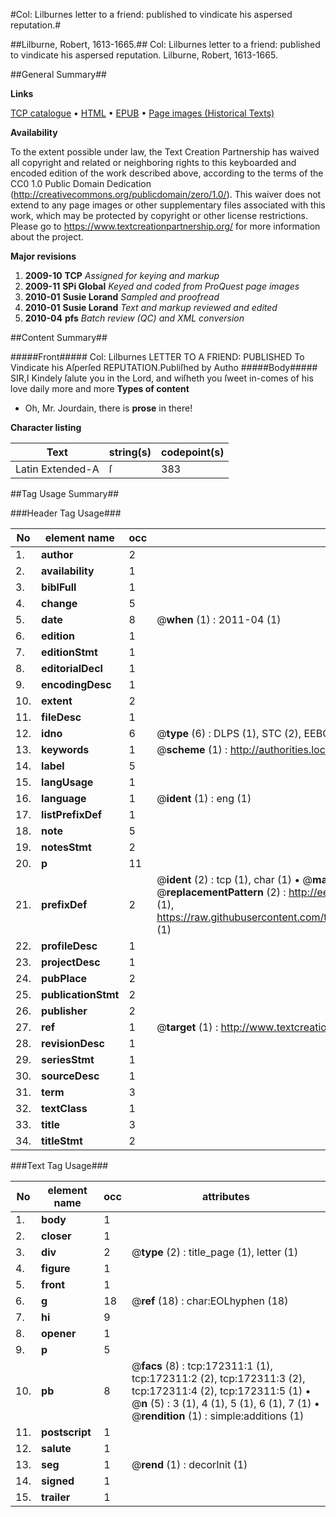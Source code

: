 #Col: Lilburnes letter to a friend: published to vindicate his aspersed reputation.#

##Lilburne, Robert, 1613-1665.##
Col: Lilburnes letter to a friend: published to vindicate his aspersed reputation.
Lilburne, Robert, 1613-1665.

##General Summary##

**Links**

[TCP catalogue](http://www.ota.ox.ac.uk/tcp/)  • 
[HTML](http://tei.it.ox.ac.uk/tcp/Texts-HTML/free/A88/A88269.html)  • 
[EPUB](http://tei.it.ox.ac.uk/tcp/Texts-EPUB/free/A88/A88269.epub) • 
[Page images (Historical Texts)](https://historicaltexts.jisc.ac.uk/eebo-45578388e)

**Availability**

To the extent possible under law, the Text Creation Partnership has waived all copyright and related or neighboring rights to this keyboarded and encoded edition of the work described above, according to the terms of the CC0 1.0 Public Domain Dedication (http://creativecommons.org/publicdomain/zero/1.0/). This waiver does not extend to any page images or other supplementary files associated with this work, which may be protected by copyright or other license restrictions. Please go to https://www.textcreationpartnership.org/ for more information about the project.

**Major revisions**

1. __2009-10__ __TCP__ *Assigned for keying and markup*
1. __2009-11__ __SPi Global__ *Keyed and coded from ProQuest page images*
1. __2010-01__ __Susie Lorand__ *Sampled and proofread*
1. __2010-01__ __Susie Lorand__ *Text and markup reviewed and edited*
1. __2010-04__ __pfs__ *Batch review (QC) and XML conversion*

##Content Summary##

#####Front#####
Col: Lilburnes LETTER TO A FRIEND: PUBLISHED To Vindicate his Aſperſed REPUTATION.Publiſhed by Autho
#####Body#####
SIR,I Kindely ſalute you in the Lord, and wiſheth you ſweet in-comes of his love daily more and more
**Types of content**

  * Oh, Mr. Jourdain, there is **prose** in there!

**Character listing**


|Text|string(s)|codepoint(s)|
|---|---|---|
|Latin Extended-A|ſ|383|

##Tag Usage Summary##

###Header Tag Usage###

|No|element name|occ|attributes|
|---|---|---|---|
|1.|__author__|2||
|2.|__availability__|1||
|3.|__biblFull__|1||
|4.|__change__|5||
|5.|__date__|8| @__when__ (1) : 2011-04 (1)|
|6.|__edition__|1||
|7.|__editionStmt__|1||
|8.|__editorialDecl__|1||
|9.|__encodingDesc__|1||
|10.|__extent__|2||
|11.|__fileDesc__|1||
|12.|__idno__|6| @__type__ (6) : DLPS (1), STC (2), EEBO-CITATION (1), OCLC (1), VID (1)|
|13.|__keywords__|1| @__scheme__ (1) : http://authorities.loc.gov/ (1)|
|14.|__label__|5||
|15.|__langUsage__|1||
|16.|__language__|1| @__ident__ (1) : eng (1)|
|17.|__listPrefixDef__|1||
|18.|__note__|5||
|19.|__notesStmt__|2||
|20.|__p__|11||
|21.|__prefixDef__|2| @__ident__ (2) : tcp (1), char (1)  •  @__matchPattern__ (2) : ([0-9\-]+):([0-9IVX]+) (1), (.+) (1)  •  @__replacementPattern__ (2) : http://eebo.chadwyck.com/downloadtiff?vid=$1&page=$2 (1), https://raw.githubusercontent.com/textcreationpartnership/Texts/master/tcpchars.xml#$1 (1)|
|22.|__profileDesc__|1||
|23.|__projectDesc__|1||
|24.|__pubPlace__|2||
|25.|__publicationStmt__|2||
|26.|__publisher__|2||
|27.|__ref__|1| @__target__ (1) : http://www.textcreationpartnership.org/docs/. (1)|
|28.|__revisionDesc__|1||
|29.|__seriesStmt__|1||
|30.|__sourceDesc__|1||
|31.|__term__|3||
|32.|__textClass__|1||
|33.|__title__|3||
|34.|__titleStmt__|2||


###Text Tag Usage###

|No|element name|occ|attributes|
|---|---|---|---|
|1.|__body__|1||
|2.|__closer__|1||
|3.|__div__|2| @__type__ (2) : title_page (1), letter (1)|
|4.|__figure__|1||
|5.|__front__|1||
|6.|__g__|18| @__ref__ (18) : char:EOLhyphen (18)|
|7.|__hi__|9||
|8.|__opener__|1||
|9.|__p__|5||
|10.|__pb__|8| @__facs__ (8) : tcp:172311:1 (1), tcp:172311:2 (2), tcp:172311:3 (2), tcp:172311:4 (2), tcp:172311:5 (1)  •  @__n__ (5) : 3 (1), 4 (1), 5 (1), 6 (1), 7 (1)  •  @__rendition__ (1) : simple:additions (1)|
|11.|__postscript__|1||
|12.|__salute__|1||
|13.|__seg__|1| @__rend__ (1) : decorInit (1)|
|14.|__signed__|1||
|15.|__trailer__|1||
